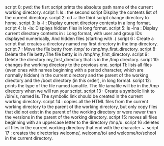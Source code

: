 script 0: pwd: the fisrt script prints the absolute path name of the current working directory.
script 1: ls : the second script Display the contents list of the current directory.
script 2: cd ~: the third script change directory to home.
script 3: ls -l : Display current directory contents in a long format.
script 4: ls -la: Displays hidden files in long format.
script 5: ls -lna : Display current directory contents in : Long format, with user and group IDs displayed numerically, And hidden files (starting with .)
script 6 : Create a script that creates a directory named my first directory in the tmp directory.
script 7 : Move the file betty from /tmp/ to /tmp/my_first_directory.
script 8: Delete the file betty.The file betty is in /tmp/my_first_directory.
script 9: Delete the directory my_first_directory that is in the /tmp directory.
script 10: changes the working directory to the previous one.
script 11:  lists all files (even ones with names beginning with a period character, which are normally hidden) in the current directory and the parent of the working directory and the /boot directory (in this order), in long format.
script 12: prints the type of the file named iamafile. The file iamafile will be in the /tmp directory when we will run your script.
script 13 : Create a symbolic link to /bin/ls, named __ls__. The symbolic link should be created in the current working directory.
script 14 : copies all the HTML files from the current working directory to the parent of the working directory, but only copy files that did not exist in the parent of the working directory or were newer than the versions in the parent of the working directory.
script 15: moves all files beginning with an uppercase letter to the directory /tmp/u.
script 16 :deletes all files in the current working directory that end with the character ~.
script 17 : creates the directories welcome/, welcome/to/ and welcome/to/school in the current directory. 
